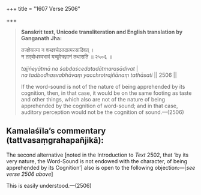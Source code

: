 +++
title = "1607 Verse 2506"

+++
> **Sanskrit text, Unicode transliteration and English translation by Ganganath Jha:** 
>
> तज्ज्ञेयात्मा न शब्दश्चेदतदात्मरसादिवत् ।  
> न तद्बोधस्वभावं यच्छ्रोत्रज्ञानं तथासति ॥ २५०६ ॥ 
>
> *tajjñeyātmā na śabdaścedatadātmarasādivat* \|  
> *na tadbodhasvabhāvaṃ yacchrotrajñānaṃ tathāsati* \|\| 2506 \|\| 
>
> If the word-sound is not of the nature of being apprehended by its cognition, then, in that case, it would be on the same footing as taste and other things, which also are not of the nature of being apprehended by the cognition of word-sound; and in that case, auditory perception would not be the cognition of sound.—(2506)



## Kamalaśīla’s commentary (tattvasaṃgrahapañjikā):

The second alternative [noted in the Introduction to *Text* 2502, that ‘by its very nature, the Word-Sound is not endowed with the character, of being apprehended by its Cognition’] also is open to the following objection:—[*see verse 2506 above*]

This is easily understood.—(2506)


